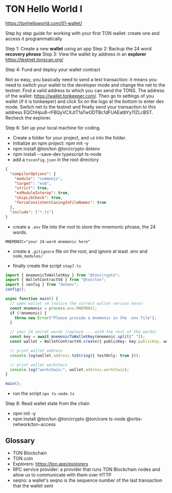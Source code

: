 # TON Hello World I

https://tonhelloworld.com/01-wallet/

Step by step guide for working with your first TON wallet: create one and access it programmatically

Step 1: Create a new **wallet** using an app
Step 2: Backup the 24 word **recovery phrase**
Step 3: View the wallet by address in an **explorer**
https://testnet.tonscan.org/

Step 4: Fund and deploy your wallet contract

Not so easy, you basically need to send a test transaction: it means you need to switch your wallet to the developer mode and change the net to the testnet. Find a valid address to which you can send the TONS. The address of the wallet: https://wallet.tonkeeper.com/. Then go to settings of you wallet (if it is tonkeeper) and click 5x on the logo at the bottom to enter dev mode. Switch net to the testnet and finally send your transaction to this address EQChHpu8-rFBQyVCXJtT1aTwODTBc1dFUAEatbYy11ZLcBST. Recheck the explorer.

Step 6: Set up your local machine for coding.

- Create a folder for your project, and `cd` into the folder.
- Initialize an npm project: npm init -y
  <!-- Initialize run time and development dependencies  -->
- npm install @ton/ton @ton/crypto dotenv
- npm install --save-dev typescript ts-node
- add a `tsconfig.json` in the root directory

```json
{
  "compilerOptions": {
    "module": "commonjs",
    "target": "es6",
    "strict": true,
    "esModuleInterop": true,
    "skipLibCheck": true,
    "forceConsistentCasingInFileNames": true
  },
  "include": ["*.ts"]
}
```

- create a `.env` file into the root to store the mnemonic phrase, the 24 words.

```
MNEMONIC="your 24-word mnemonic here"

```

- create a `.gitignore` file on the root, and ignore at least .env and `node_modules/`

- finally create the script `step7.ts`

```ts
import { mnemonicToWalletKey } from "@ton/crypto";
import { WalletContractV4 } from "@ton/ton";
import { config } from "dotenv";
config();

async function main() {
  // open wallet v4 (notice the correct wallet version here)
  const mnemonic = process.env.MNEMONIC;
  if (!mnemonic) {
    throw new Error("Please provide a mnemonic in the .env file");
  }

  // your 24 secret words (replace ... with the rest of the words)
  const key = await mnemonicToWalletKey(mnemonic.split(" "));
  const wallet = WalletContractV4.create({ publicKey: key.publicKey, workchain: 0 });

  // print wallet address
  console.log(wallet.address.toString({ testOnly: true }));

  // print wallet workchain
  console.log("workchain:", wallet.address.workChain);
}

main();
```

- run the script `npx ts-node.ts`

Step 8: Read wallet state from the chain

- npm init -y
- npm install @ton/ton @ton/crypto @ton/core ts-node @orbs-network/ton-access

## Glossary

- TON Blockchain
- TON coin
- Explorers: https://ton.app/explorers
- RPC service provider: a provider that runs TON Blockchain nodes and allow us to communicate with them over HTTP
- seqno: a wallet's seqno is the sequence number of the last transaction that the wallet sent
